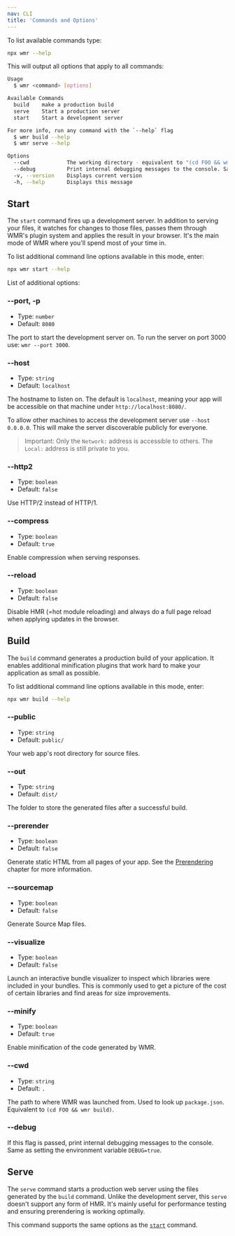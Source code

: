 ```yaml
---
nav: CLI
title: 'Commands and Options'
---
```


To list available commands type:

```sh
npx wmr --help
```

This will output all options that apply to all commands:

```sh
Usage
  $ wmr <command> [options]

Available Commands
  build    make a production build
  serve    Start a production server
  start    Start a development server

For more info, run any command with the `--help` flag
  $ wmr build --help
  $ wmr serve --help

Options
  --cwd            The working directory - equivalent to "(cd FOO && wmr)"
  --debug          Print internal debugging messages to the console. Same as setting DEBUG=true
  -v, --version    Displays current version
  -h, --help       Displays this message
```

## Start

The `start` command fires up a development server. In addition to serving your files, it watches for changes to those files, passes them through WMR's plugin system and applies the result in your browser. It's the main mode of WMR where you'll spend most of your time in.

To list additional command line options available in this mode, enter:

```sh
npx wmr start --help
```

List of additional options:

### --port, -p

- Type: `number`
- Default: `8080`

The port to start the development server on. To run the server on port 3000 use: `wmr --port 3000`.

### --host

- Type: `string`
- Default: `localhost`

The hostname to listen on. The default is `localhost`, meaning your app will be accessible on that machine under `http://localhost:8080/`.

To allow other machines to access the development server use `--host 0.0.0.0`. This will make the server discoverable publicly for everyone.

> Important: Only the `Network:` address is accessible to others. The `Local:` address is still private to you.

### --http2

- Type: `boolean`
- Default: `false`

Use HTTP/2 instead of HTTP/1.

### --compress

- Type: `boolean`
- Default: `true`

Enable compression when serving responses.

### --reload

- Type: `boolean`
- Default: `false`

Disable HMR (=hot module reloading) and always do a full page reload when applying updates in the browser.

## Build

The `build` command generates a production build of your application. It enables additional minification plugins that work hard to make your application as small as possible.

To list additional command line options available in this mode, enter:

```sh
npx wmr build --help
```

### --public

- Type: `string`
- Default: `public/`

Your web app's root directory for source files.

### --out

- Type: `string`
- Default: `dist/`

The folder to store the generated files after a successful build.

### --prerender

- Type: `boolean`
- Default: `false`

Generate static HTML from all pages of your app. See the [Prerendering](/docs/prerendering) chapter for more information.

### --sourcemap

- Type: `boolean`
- Default: `false`

Generate Source Map files.

### --visualize

- Type: `boolean`
- Default: `false`

Launch an interactive bundle visualizer to inspect which libraries were included in your bundles. This is commonly used to get a picture of the cost of certain libraries and find areas for size improvements.

### --minify

- Type: `boolean`
- Default: `true`

Enable minification of the code generated by WMR.

### --cwd

- Type: `string`
- Default: `.`

The path to where WMR was launched from. Used to look up `package.json`. Equivalent to `(cd FOO && wmr build)`.

### --debug

If this flag is passed, print internal debugging messages to the console. Same as setting the environment variable `DEBUG=true`.

## Serve

The `serve` command starts a production web server using the files generated by the `build` command. Unlike the development server, this `serve` doesn't support any form of HMR. It's mainly useful for performance testing and ensuring prerendering is working optimally.

This command supports the same options as the [`start`](#start) command.
